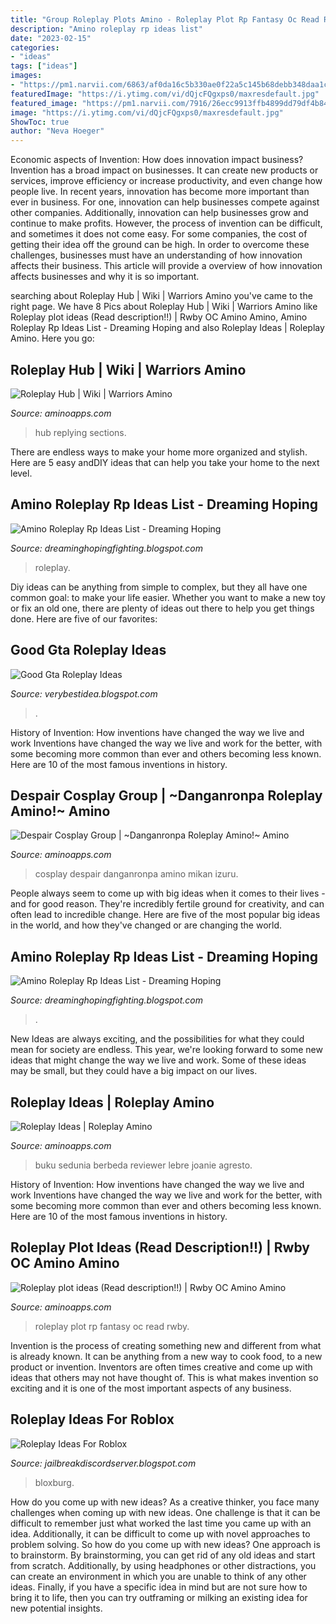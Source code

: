 ```yaml
---
title: "Group Roleplay Plots Amino - Roleplay Plot Rp Fantasy Oc Read Rwby"
description: "Amino roleplay rp ideas list"
date: "2023-02-15"
categories:
- "ideas"
tags: ["ideas"]
images:
- "https://pm1.narvii.com/6863/af0da16c5b330ae0f22a5c145b68debb348daa1cr1-1024-1064v2_hq.jpg"
featuredImage: "https://i.ytimg.com/vi/dQjcFQgxps0/maxresdefault.jpg"
featured_image: "https://pm1.narvii.com/7916/26ecc9913ffb4899dd79df4b84f7d523839d4296r1-1243-1666v2_hq.jpg"
image: "https://i.ytimg.com/vi/dQjcFQgxps0/maxresdefault.jpg"
ShowToc: true
author: "Neva Hoeger"
---
```



Economic aspects of Invention: How does innovation impact business?
Invention has a broad impact on businesses. It can create new products or services, improve efficiency or increase productivity, and even change how people live. In recent years, innovation has become more important than ever in business. For one, innovation can help businesses compete against other companies. Additionally, innovation can help businesses grow and continue to make profits. However, the process of invention can be difficult, and sometimes it does not come easy. For some companies, the cost of getting their idea off the ground can be high. In order to overcome these challenges, businesses must have an understanding of how innovation affects their business. This article will provide a overview of how innovation affects businesses and why it is so important.

	

		
searching about Roleplay Hub | Wiki | Warriors Amino you've came to the right page. We have 8 Pics about Roleplay Hub | Wiki | Warriors Amino like Roleplay plot ideas (Read description!!) | Rwby OC Amino Amino, Amino Roleplay Rp Ideas List - Dreaming Hoping and also Roleplay Ideas | Roleplay Amino. Here you go:
		
    
## Roleplay Hub | Wiki | Warriors Amino

<img loading=lazy src="https://pm1.narvii.com/7916/26ecc9913ffb4899dd79df4b84f7d523839d4296r1-1243-1666v2_hq.jpg" onerror="this.onerror=null;this.src='https://tse2.mm.bing.net/th?id=OIP._GGKT7YCIB6X6TOxH1KS_QHaJ7&amp;pid=15.1';" alt="Roleplay Hub | Wiki | Warriors Amino">

_Source: aminoapps.com_

>hub replying sections. 

	

There are endless ways to make your home more organized and stylish. Here are 5 easy andDIY ideas that can help you take your home to the next level.

    
## Amino Roleplay Rp Ideas List - Dreaming Hoping

<img loading=lazy src="http://pm1.narvii.com/6252/65ee28b7960ad62e28b3f59eb2082bbf848e7a1d_hq.jpg" onerror="this.onerror=null;this.src='https://tse2.mm.bing.net/th?id=OIP.4gMRrg8s0aTSqFyNAvuJiQHaLS&amp;pid=15.1';" alt="Amino Roleplay Rp Ideas List - Dreaming Hoping">

_Source: dreaminghopingfighting.blogspot.com_

>roleplay. 

	

Diy ideas can be anything from simple to complex, but they all have one common goal: to make your life easier. Whether you want to make a new toy or fix an old one, there are plenty of ideas out there to help you get things done. Here are five of our favorites: 

    
## Good Gta Roleplay Ideas

<img loading=lazy src="https://i.imgur.com/VQuqCju.png" onerror="this.onerror=null;this.src='https://tse4.mm.bing.net/th?id=OIP.h2DICVwRhgfZn2MvLRCQsQHaC-&amp;pid=15.1';" alt="Good Gta Roleplay Ideas">

_Source: verybestidea.blogspot.com_

>. 

	

History of Invention: How inventions have changed the way we live and work
Inventions have changed the way we live and work for the better, with some becoming more common than ever and others becoming less known. Here are 10 of the most famous inventions in history.

    
## Despair Cosplay Group | ~Danganronpa Roleplay Amino!~ Amino

<img loading=lazy src="https://pm1.narvii.com/7241/2a0cb392f8e9d28b5a9102e257301dd8f05d1d97r1-640-737v2_hq.jpg" onerror="this.onerror=null;this.src='https://tse4.mm.bing.net/th?id=OIP.nC9WTSeCKds4yY-s9526ygHaIh&amp;pid=15.1';" alt="Despair Cosplay Group | ~Danganronpa Roleplay Amino!~ Amino">

_Source: aminoapps.com_

>cosplay despair danganronpa amino mikan izuru. 

	

People always seem to come up with big ideas when it comes to their lives - and for good reason. They're incredibly fertile ground for creativity, and can often lead to incredible change. Here are five of the most popular big ideas in the world, and how they've changed or are changing the world.

    
## Amino Roleplay Rp Ideas List - Dreaming Hoping

<img loading=lazy src="https://pm1.narvii.com/6863/af0da16c5b330ae0f22a5c145b68debb348daa1cr1-1024-1064v2_hq.jpg" onerror="this.onerror=null;this.src='https://tse3.mm.bing.net/th?id=OIP.C8MD43hhrvjUVoNfskTRXQHaHs&amp;pid=15.1';" alt="Amino Roleplay Rp Ideas List - Dreaming Hoping">

_Source: dreaminghopingfighting.blogspot.com_

>. 

	

New Ideas are always exciting, and the possibilities for what they could mean for society are endless. This year, we're looking forward to some new ideas that might change the way we live and work. Some of these ideas may be small, but they could have a big impact on our lives.

    
## Roleplay Ideas | Roleplay Amino

<img loading=lazy src="https://pm1.narvii.com/7147/2210ecf3dd5c3464457e1f2856b26f4e074c056cr1-1437-805v2_hq.jpg" onerror="this.onerror=null;this.src='https://tse1.mm.bing.net/th?id=OIP.6g8kcsVhc0fRU6gnPHBligHaEJ&amp;pid=15.1';" alt="Roleplay Ideas | Roleplay Amino">

_Source: aminoapps.com_

>buku sedunia berbeda reviewer lebre joanie agresto. 

	

History of Invention: How inventions have changed the way we live and work
Inventions have changed the way we live and work for the better, with some becoming more common than ever and others becoming less known. Here are 10 of the most famous inventions in history.

    
## Roleplay Plot Ideas (Read Description!!) | Rwby OC Amino Amino

<img loading=lazy src="https://pm1.narvii.com/6717/0d7b2d139b764f864c8135a56e3aaaaaf411bfc9_hq.jpg" onerror="this.onerror=null;this.src='https://tse2.mm.bing.net/th?id=OIP.0g-jZluzqncK4UfnjHkO5gHaNK&amp;pid=15.1';" alt="Roleplay plot ideas (Read description!!) | Rwby OC Amino Amino">

_Source: aminoapps.com_

>roleplay plot rp fantasy oc read rwby. 

	

Invention is the process of creating something new and different from what is already known. It can be anything from a new way to cook food, to a new product or invention. Inventors are often times creative and come up with ideas that others may not have thought of. This is what makes invention so exciting and it is one of the most important aspects of any business.

    
## Roleplay Ideas For Roblox

<img loading=lazy src="https://i.ytimg.com/vi/dQjcFQgxps0/maxresdefault.jpg" onerror="this.onerror=null;this.src='https://tse2.mm.bing.net/th?id=OIP.LDz1MhshCzyud2b8kD-2BgHaEK&amp;pid=15.1';" alt="Roleplay Ideas For Roblox">

_Source: jailbreakdiscordserver.blogspot.com_

>bloxburg. 

	

How do you come up with new ideas?
As a creative thinker, you face many challenges when coming up with new ideas. One challenge is that it can be difficult to remember just what worked the last time you came up with an idea. Additionally, it can be difficult to come up with novel approaches to problem solving.  So how do you come up with new ideas? 
One approach is to brainstorm. By brainstorming, you can get rid of any old ideas and start from scratch. Additionally, by using headphones or other distractions, you can create an environment in which you are unable to think of any other ideas. Finally, if you have a specific idea in mind but are not sure how to bring it to life, then you can try outframing or milking an existing idea for new potential insights.

